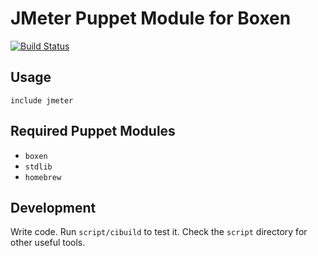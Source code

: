 # JMeter Puppet Module for Boxen

[![Build Status](https://travis-ci.org/boxen/puppet-jmeter.png?branch=master)](https://travis-ci.org/boxen/puppet-jmeter)

## Usage

```puppet
include jmeter
```

## Required Puppet Modules

* `boxen`
* `stdlib`
* `homebrew`

## Development

Write code. Run `script/cibuild` to test it. Check the `script`
directory for other useful tools.
